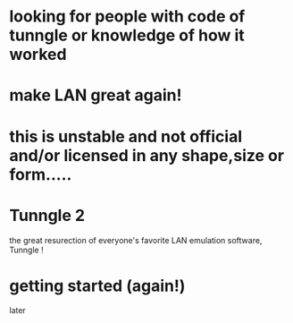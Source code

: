 # looking for people with code of tunngle or knowledge of how it worked
# make LAN great again!
# this is unstable and not official and/or licensed in any shape,size or form.....
# Tunngle 2
the great resurection of everyone's favorite LAN emulation software, Tunngle !
# getting started (again!)
later
